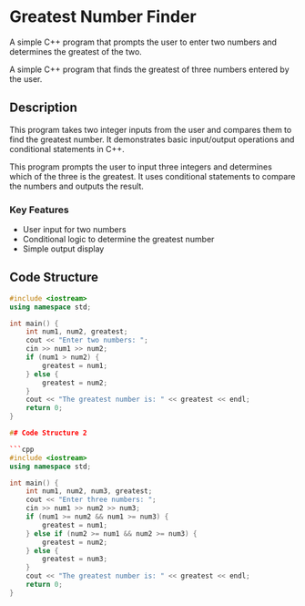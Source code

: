 # Greatest Number Finder

A simple C++ program that prompts the user to enter two numbers and determines the greatest of the two.

A simple C++ program that finds the greatest of three numbers entered by the user.

## Description

This program takes two integer inputs from the user and compares them to find the greatest number. It demonstrates basic input/output operations and conditional statements in C++.

This program prompts the user to input three integers and determines which of the three is the greatest. It uses conditional statements to compare the numbers and outputs the result.

### Key Features
- User input for two numbers
- Conditional logic to determine the greatest number
- Simple output display

## Code Structure

```cpp
#include <iostream>
using namespace std;

int main() {
    int num1, num2, greatest;
    cout << "Enter two numbers: ";
    cin >> num1 >> num2;
    if (num1 > num2) {
        greatest = num1;
    } else {
        greatest = num2;
    }
    cout << "The greatest number is: " << greatest << endl;
    return 0;
}

## Code Structure 2

```cpp
#include <iostream>
using namespace std;

int main() {
    int num1, num2, num3, greatest;
    cout << "Enter three numbers: ";
    cin >> num1 >> num2 >> num3;
    if (num1 >= num2 && num1 >= num3) {
        greatest = num1;
    } else if (num2 >= num1 && num2 >= num3) {
        greatest = num2;
    } else {
        greatest = num3;
    }
    cout << "The greatest number is: " << greatest << endl;
    return 0;
}


